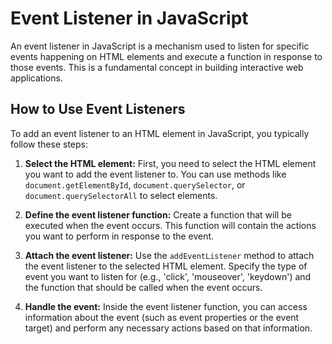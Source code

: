 # Event Listener in JavaScript

An event listener in JavaScript is a mechanism used to listen for specific events happening on HTML elements and execute a function in response to those events. This is a fundamental concept in building interactive web applications.

## How to Use Event Listeners

To add an event listener to an HTML element in JavaScript, you typically follow these steps:

1. **Select the HTML element:** First, you need to select the HTML element you want to add the event listener to. You can use methods like `document.getElementById`, `document.querySelector`, or `document.querySelectorAll` to select elements.

2. **Define the event listener function:** Create a function that will be executed when the event occurs. This function will contain the actions you want to perform in response to the event.

3. **Attach the event listener:** Use the `addEventListener` method to attach the event listener to the selected HTML element. Specify the type of event you want to listen for (e.g., 'click', 'mouseover', 'keydown') and the function that should be called when the event occurs.

4. **Handle the event:** Inside the event listener function, you can access information about the event (such as event properties or the event target) and perform any necessary actions based on that information.



